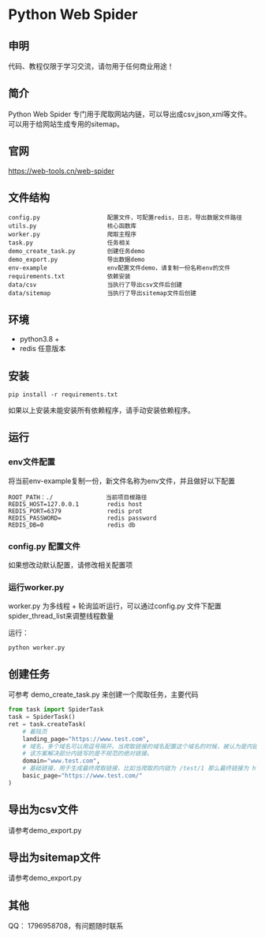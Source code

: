 # Python Web Spider
## 申明
代码、教程仅限于学习交流，请勿用于任何商业用途！
## 简介
Python Web Spider 专门用于爬取网站内链，可以导出成csv,json,xml等文件。可以用于给网站生成专用的sitemap。

## 官网
https://web-tools.cn/web-spider

## 文件结构
```
config.py                   配置文件，可配置redis，日志，导出数据文件路径
utils.py                    核心函数库
worker.py                   爬取主程序
task.py                     任务相关
demo_create_task.py         创建任务demo
demo_export.py              导出数据demo
env-example                 env配置文件demo，请复制一份名称env的文件
requirements.txt            依赖安装
data/csv                    当执行了导出csv文件后创建
data/sitemap                当执行了导出sitemap文件后创建
```
## 环境
* python3.8 +
* redis 任意版本

## 安装
```commandline
pip install -r requirements.txt
```
如果以上安装未能安装所有依赖程序，请手动安装依赖程序。

## 运行
### env文件配置
将当前env-example复制一份，新文件名称为env文件，并且做好以下配置
```
ROOT_PATH：./               当前项目根路径
REDIS_HOST=127.0.0.1        redis host
REDIS_PORT=6379             redis prot
REDIS_PASSWORD=             redis password
REDIS_DB=0                  redis db
```
### config.py 配置文件
如果想改动默认配置，请修改相关配置项

### 运行worker.py
worker.py 为多线程 + 轮询监听运行，可以通过config.py 文件下配置spider_thread_list来调整线程数量

运行：
```
python worker.py
```
## 创建任务
可参考 demo_create_task.py 来创建一个爬取任务，主要代码
```python
from task import SpiderTask
task = SpiderTask()
ret = task.createTask(
    # 着陆页
    landing_page="https://www.test.com",
    # 域名，多个域名可以用逗号隔开。当爬取链接的域名配置这个域名的时候，被认为是内链。
    # 该方案解决部分内链写的是不规范的绝对链接。
    domain="www.test.com",
    # 基础链接，用于生成最终爬取链接，比如当爬取的内链为 /test/1 那么最终链接为 https://www.web-tools.cn/test/1
    basic_page="https://www.test.com/"
)
```


## 导出为csv文件
请参考demo_export.py

## 导出为sitemap文件
请参考demo_export.py

## 其他
QQ： 1796958708，有问题随时联系
